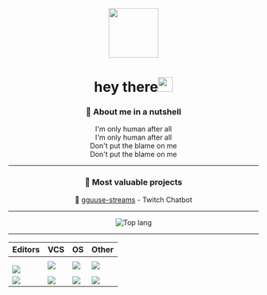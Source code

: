<div id="header" align="center">
  <img src="https://media.giphy.com/media/2IudUHdI075HL02Pkk/giphy.gif" width="100"/>
  <h1>
  hey there<img src="https://media.giphy.com/media/hvRJCLFzcasrR4ia7z/giphy.gif" width="30px"/>
</h1>
</div>

<div align="center">
  <h3>🥴 About me in a nutshell</h3>
  I'm only human after all<br/>
  I'm only human after all<br/>
  Don't put the blame on me<br/>
  Don't put the blame on me<br/>
</div>

---

<div align="center">
  <h3>👑 Most valuable projects</h1>
  🤖 <a href="https://github.com/maxguuse/gguuse-streams/">gguuse-streams</a> - Twitch Chatbot
</div>

---

<div align="center">
  <img src="https://github-readme-stats.vercel.app/api/wakatime?username=GGuuse&layout=compact&theme=dark" alt="Top lang">
</div>

---

<div align="center">

  | Editors | VCS | OS | Other |
  | :------ | :-- | :- | :---- |
  | <img style="margin-right:15px; margin-top: 15px" src="https://img.shields.io/badge/GoLand-090909?style=for-the-badge&logo=goland"> | <img src="https://img.shields.io/badge/Git-090909?style=for-the-badge&logo=git"> | <img src="https://img.shields.io/badge/Windows-090909?style=for-the-badge&logo=windows10"> | <img src="https://img.shields.io/badge/Postman-090909?style=for-the-badge&logo=postman"> |
  | <img src="https://img.shields.io/badge/Visual Studio Code-090909?style=for-the-badge&logo=visual%20studio%20code"> | <img src="https://img.shields.io/badge/GitHub-090909?style=for-the-badge&logo=github"> | <img src="https://img.shields.io/badge/Linux-090909?style=for-the-badge&logo=Ubuntu"> | <img src="https://img.shields.io/badge/Draw.IO-090909?style=for-the-badge"> |

</div>


